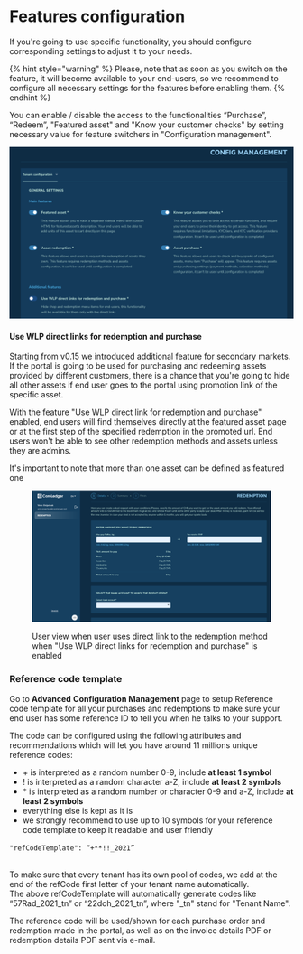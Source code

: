 # Features configuration

If you're going to use specific functionality, you should configure corresponding settings to adjust it to your needs.

{% hint style="warning" %}
Please, note that as soon as you switch on the feature, it will become available to your end-users, so we recommend to configure all necessary settings for the features before enabling them.
{% endhint %}

You can enable / disable the access to the functionalities “Purchase”, “Redeem”, "Featured asset" and "Know your customer checks" by setting necessary value for feature switchers in "Configuration management".&#x20;

![](<../../../.gitbook/assets/Screenshot 2023-04-24 at 16.54.47.png>)

#### Use WLP direct links for redemption and purchase

Starting from v0.15 we introduced additional feature for secondary markets. If the portal is going to be used for purchasing and redeeming assets provided by different customers, there is a chance that you're going to hide all other assets if end user goes to the portal using promotion link of the specific asset.

With the feature "Use WLP direct link for redemption and purchase" enabled, end users will find themselves directly at the featured asset page or at the first step of the specified redemption in the promoted url. End users won't be able to see other redemption methods and assets unless they are admins.

It's important to note that more than one asset can be defined as featured one

<figure><img src="../../../.gitbook/assets/Screenshot 2023-04-24 at 17.05.53 (1).png" alt=""><figcaption><p>User view when user uses direct link to the redemption method when "Use WLP direct links for redemption and purchase" is enabled </p></figcaption></figure>

### Reference code template

Go to **Advanced** **Configuration Management** page to setup Reference code template for all your purchases and redemptions to make sure your end user has some reference ID to tell you when he talks to your support.

The code can be configured using the following attributes and recommendations which will let you have around 11 millions unique reference codes:

* \+ is interpreted as a random number 0-9, include **at least 1 symbol**
* ! is interpreted as a random character a-Z, include **at least 2 symbols**
* \* is interpreted as a random number or character 0-9 and a-Z, include **at** **least 2 symbols**
* everything else is kept as it is
* we strongly recommend to use up to 10 symbols for your reference code template to keep it readable and user friendly

`"refCodeTemplate": “+**!!_2021”`

\
To make sure that every tenant has its own pool of codes, we add at the end of the refCode first letter of your tenant name automatically.\
The above refCodeTemplate will automatically generate codes like “57Rad\_2021\_tn” or “22doh\_2021\_tn”, where "\_tn" stand for "Tenant Name".

The reference code will be used/shown for each purchase order and redemption made in the portal, as well as on the invoice details PDF or redemption details PDF sent via e-mail.
